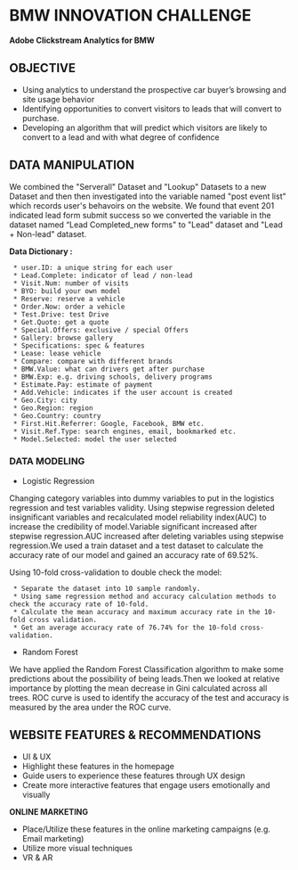 # BMW INNOVATION CHALLENGE
**Adobe Clickstream Analytics for BMW**
## OBJECTIVE  
* Using analytics to understand the prospective car buyer’s browsing and site usage behavior 
* Identifying opportunities to convert visitors to leads that will convert to purchase.
* Developing an algorithm that will predict which visitors are likely to convert to a lead and with what degree of confidence

## DATA MANIPULATION
We combined the "Serverall" Dataset and "Lookup" Datasets to a new Dataset and then then investigated into the variable named "post event list" which records user's behavoirs on the website. We found that event 201 indicated lead form submit success so we converted the variable in the dataset named “Lead Completed_new forms" to "Lead" dataset and "Lead + Non-lead" dataset.

**Data Dictionary :**

     * user.ID: a unique string for each user
     * Lead.Complete: indicator of lead / non-lead
     * Visit.Num: number of visits
     * BYO: build your own model
     * Reserve: reserve a vehicle
     * Order.Now: order a vehicle
     * Test.Drive: test Drive
     * Get.Quote: get a quote
     * Special.Offers: exclusive / special Offers
     * Gallery: browse gallery 
     * Specifications: spec & features 
     * Lease: lease vehicle
     * Compare: compare with different brands
     * BMW.Value: what can drivers get after purchase
     * BMW.Exp: e.g. driving schools, delivery programs
     * Estimate.Pay: estimate of payment
     * Add.Vehicle: indicates if the user account is created
     * Geo.City: city
     * Geo.Region: region 
     * Geo.Country: country
     * First.Hit.Referrer: Google, Facebook, BMW etc.
     * Visit.Ref.Type: search engines, email, bookmarked etc.
     * Model.Selected: model the user selected

### DATA MODELING
* Logistic Regression

Changing category variables into dummy variables to put in the logistics regression and test variables validity.
Using stepwise regression deleted insignificant variables and recalculated model reliability index(AUC) to increase 
the credibility of model.Variable significant increased after stepwise regression.AUC increased after deleting 
variables using stepwise regression.We used a train dataset and a test dataset to calculate the accuracy rate of 
our model and gained an accuracy rate of 69.52%.

Using 10-fold cross-validation to double check the model:

     * Separate the dataset into 10 sample randomly.
     * Using same regression method and accuracy calculation methods to check the accuracy rate of 10-fold.
     * Calculate the mean accuracy and maximum accuracy rate in the 10-fold cross validation.
     * Get an average accuracy rate of 76.74% for the 10-fold cross-validation.

* Random Forest

We have applied the Random Forest Classification algorithm to make some predictions about the possibility of 
being leads.Then we looked at relative importance by plotting the mean decrease in Gini calculated across all trees.
ROC curve is used to identify the accuracy of the test and accuracy is measured by the area under the ROC curve. 

## WEBSITE FEATURES & RECOMMENDATIONS 
* UI & UX
* Highlight these features in the homepage
* Guide users to experience these features through UX design 
* Create more interactive features that engage users emotionally and visually

**ONLINE MARKETING**
* Place/Utilize these features in the online marketing campaigns (e.g. Email marketing)
* Utilize more visual techniques
* VR & AR






















